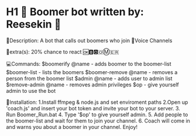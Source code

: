 # H1 🤮 Boomer bot written by: Reesekin 🤢

  📜Description: A bot that calls out boomers who join 🎤Voice Channels
  
  👾extra(s): 20% chance to react 🆗🅱🅾🇴Ⓜ🇪🇷
  
  💻Commands: 
      $boomerify @name - adds boomer to the boomer-list
      $boomer-list - lists the boomers 
      $boomer-remove @name - removes a person from the boomer list 
      $admin @name - adds user to admin list 
      $remove-admin @name - removes admin privileges
      $op - give yourself admin to use the bot
      
🚧Installation: 
1.Install ffmpeg & node.js and set enviroment paths
2.Open up 'coach.js' and insert your bot token and invite your bot to your server.
3. Run Boomer_Run.bat
4. Type '$op' to give yourself admin.
5. Add people to the boomer-list and wait for them to join your channel.
6. Coach will come in and warns you about a boomer in your channel. Enjoy!
